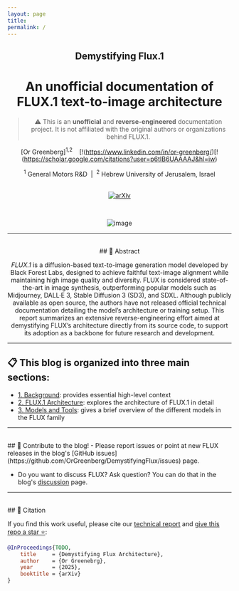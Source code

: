 ```yaml
---
layout: page
title:
permalink: /
---
```


<div style="text-align: center;" markdown="1">

## Demystifying Flux.1
# An unofficial documentation of FLUX.1 text-to-image architecture
> ⚠️ This is an **unofficial** and **reverse-engineered** documentation project. It is not affiliated with the original authors or organizations behind FLUX.1.

[Or Greenberg]<sup>1,2</sup>&nbsp;&nbsp;&nbsp; [!(https://www.linkedin.com/in/or-greenberg/)[!(https://scholar.google.com/citations?user=p6tIB6UAAAAJ&hl=iw)


<div>
<sup>1</sup> General Motors R&D &nbsp;|&nbsp; <sup>2</sup> Hebrew University of Jerusalem, Israel
</div>

<br/>

[![arXiv](https://img.shields.io/badge/arXiv-Preprint%20TODO-darkred)](https://arxiv.org/abs/YOUR_PAPER_ID_HERE) <!-- TODO: Update with actual arXiv ID --> 

<br/>

![image](https://github.com/user-attachments/assets/7136918d-0356-4cca-a516-b88de55bf327)
<br>

---
<br>
## 📄 Abstract

*FLUX.1* is a diffusion-based text-to-image generation model developed by Black Forest Labs, designed to achieve faithful text-image alignment while maintaining high image quality and diversity. FLUX is considered state-of-the-art in image synthesis, outperforming popular models such as Midjourney, DALL·E 3, Stable Diffusion 3 (SD3), and SDXL. Although publicly available as open source, the authors have not released official technical documentation detailing the model’s architecture or training setup. This report summarizes an extensive reverse-engineering effort aimed at demystifying FLUX’s architecture directly from its source code, to support its adoption as a backbone for future research and development.

---
</div>

## 📋 This blog is organized into three main sections:

- [1. Background](/DemystifyingFlux/background/): provides essential high-level context
- [2. FLUX.1 Architecture](/DemystifyingFlux/flux-architecture/): explores the architecture of FLUX.1 in detail
- [3. Models and Tools](/DemystifyingFlux/models-and-tools/): gives a brief overview of the different models in the FLUX family

---
<br>
## 💬 Contribute to the blog!
- Please report issues or point at new FLUX releases in the blog's [GitHub issues](https://github.com/OrGreenberg/DemystifyingFlux/issues) page.

- Do you want to discuss FLUX? Ask question? You can do that in the blog's [discussion](https://github.com/OrGreenberg/DemystifyingFlux/issues) page.

---
<br>
## 📝 Citation

If you find this work useful, please cite our [technical report](TODO) and [give this repo a star ⭐](https://github.com/OrGreenberg/DemystifyingFlux/stargazers):

```bibtex
@InProceedings{TODO,
    title     = {Demystifying Flux Architecture}, 
    author    = {Or Greenebrg},
    year      = {2025},
    booktitle = {arXiv}
}
```
